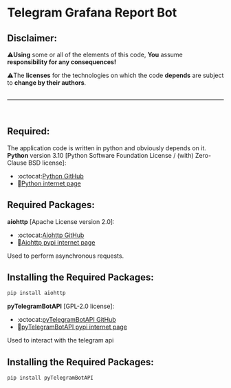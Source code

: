 # Telegram Grafana Report Bot

## Disclaimer:
:warning:**Using** some or all of the elements of this code, **You** assume **responsibility for any consequences!**<br>

:warning:The **licenses** for the technologies on which the code **depends** are subject to **change by their authors**.<br><br>

___
<br>

## Required:
The application code is written in python and obviously depends on it.<br>
**Python** version 3.10 [Python Software Foundation License / (with) Zero-Clause BSD license]:
* :octocat:[Python GitHub](https://github.com/python)
* :bookmark_tabs:[Python internet page](https://www.python.org/)

## Required Packages:
**aiohttp** [Apache License version 2.0]:
* :octocat:[Aiohttp GitHub](https://github.com/aio-libs/aiohttp)
* :bookmark_tabs:[Aiohttp pypi internet page](https://pypi.org/project/aiohttp/)

Used to perform asynchronous requests.

## Installing the Required Packages:
```bash
pip install aiohttp
```

**pyTelegramBotAPI** [GPL-2.0 license]:
* :octocat:[pyTelegramBotAPI GitHub](https://github.com/eternnoir/pyTelegramBotAPI)
* :bookmark_tabs:[pyTelegramBotAPI pypi internet page](https://pypi.org/project/pyTelegramBotAPI/)

Used to interact with the telegram api

## Installing the Required Packages:
```bash
pip install pyTelegramBotAPI
```